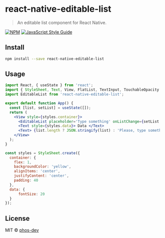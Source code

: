 # react-native-editable-list

> An editable list component for React Native.

[![NPM](https://img.shields.io/npm/v/react-native-editable-list.svg)](https://www.npmjs.com/package/react-native-editable-list) [![JavaScript Style Guide](https://img.shields.io/badge/code_style-standard-brightgreen.svg)](https://standardjs.com)

## Install

```bash
npm install --save react-native-editable-list
```

## Usage

```jsx
import React, { useState } from 'react';
import { StyleSheet, Text, View, FlatList, TextInput, TouchableOpacity } from 'react-native';
import EditableList from 'react-native-editable-list';

export default function App() {
  const [list, setList] = useState([]);
  return (
    <View style={styles.container}>
	  <EditableList placeholder='Type something' onListChange={setList.bind(this)} list={list}/>
	  <Text style={styles.data}> Data </Text>
	  <Text> {list.length ? JSON.stringify(list) : 'Please, type something.'} </Text>
    </View>
  );
}

const styles = StyleSheet.create({
  container: {
    flex: 1,
    backgroundColor: 'yellow',
    alignItems: 'center',
    justifyContent: 'center',
    padding: 40
  },
  data: {
      fontSize: 20
  }
});
```

## License

MIT © [phos-dev](https://github.com/phos-dev)
